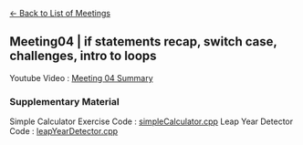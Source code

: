 [<- Back to List of Meetings](./../..)

## Meeting04 | if statements recap, switch case, challenges, intro to loops

Youtube Video : [Meeting 04 Summary](https://www.youtube.com/watch?v=2i8vG8TV71I)

### Supplementary Material

Simple Calculator Exercise Code : [simpleCalculator.cpp](./simpleCalculator.cpp)
Leap Year Detector Code : [leapYearDetector.cpp](./leapYearDetector.cpp)
